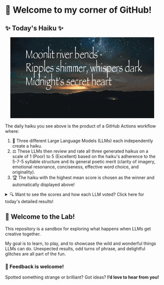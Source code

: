 # 👋 Welcome to my corner of GitHub!

## ✨ Today's Haiku ✨

<p align="center">
  <img src="assets/haiku.gif" alt="Hive Mind - AI Collaboration Concept"/>
</p>

The daily haiku you see above is the product of a GitHub Actions workflow where:

1.  🐝 Three different Large Language Models (LLMs) each independently create a haiku.
2.  ⚖️ These LLMs then review and rate all three generated haikus on a scale of 1 (Poor) to 5 (Excellent) based on the haiku's adherence to the 5-7-5 syllable structure and its general poetic merit (clarity of imagery, emotional resonance, conciseness, effective word choice, and originality).
3.  🏆 The haiku with the highest mean score is chosen as the winner and automatically displayed above!

<details>
<summary>🔍 Want to see the scores and how each LLM voted? Click here for today's detailed results!</summary>

<div id="stats_marker"></div>

| Haiku | Generated By | Rated by `Llama 4 Scout` | Rated by `Llama 3.3` | Rated by `Llama 3.1` | Mean Score | Std Dev | Status |
| :---------------------------------------------- | :----------- | :----------------- | :---------------- | :----------------- | :--------- | :--------- | :-------- |
*Moonlit river bends  <br>Ripples shimmer, whispers dark  <br>Midnight's secret heart* | Llama 4 Scout | 5 / 5 | 5 / 5 | 5 / 5| 5.0 | 0.0 | 🏆 Winner |
*Rustic wooden bridge <br>Forest's ancient, whispered tales <br>Summer's gentle slope* | Llama 3.3 | 4 / 5 | 4 / 5 | 4 / 5| 4.0 | 0.0 |  |
*Softly falls the mist <br>Dew-kissed petals unfolding <br>Morning's gentle hue* | Llama 3.1 | 4 / 5 | 5 / 5 | 5 / 5| 4.67 | 0.5774 |  |
</details>


## 🧪 Welcome to the Lab!

This repository is a sandbox for exploring what happens when LLMs get creative together. 

My  goal is to learn, to play, and to showcase the wild and wonderful things LLMs can do. Unexpected results, odd turns of phrase, and delightful glitches are all part of the fun.

### 💬 Feedback is welcome!

Spotted something strange or brilliant? Got ideas? **I’d love to hear from you!**